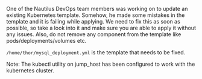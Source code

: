One of the Nautilus DevOps team members was working on to update an existing Kubernetes template. Somehow, he made some mistakes in the template and it is failing while applying. We need to fix this as soon as possible, so take a look into it and make sure you are able to apply it without any issues. Also, do not remove any component from the template like pods/deployments/volumes etc.



`/home/thor/mysql_deployment.yml` is the template that needs to be fixed.

Note: The kubectl utility on jump_host has been configured to work with the kubernetes cluster.